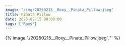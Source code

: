 ```yaml
---
image: "/img/20250215__Roxy__Pinata_Pillow.jpeg"
title: Piñata Pillow 
date: 2025-02-15 08:00:00
tags: ['Roxy']
---
```

{% image './20250215__Roxy__Pinata_Pillow.jpeg', '' %}
